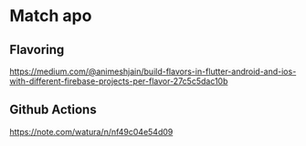 # Match apo

## Flavoring

https://medium.com/@animeshjain/build-flavors-in-flutter-android-and-ios-with-different-firebase-projects-per-flavor-27c5c5dac10b

## Github Actions

https://note.com/watura/n/nf49c04e54d09
